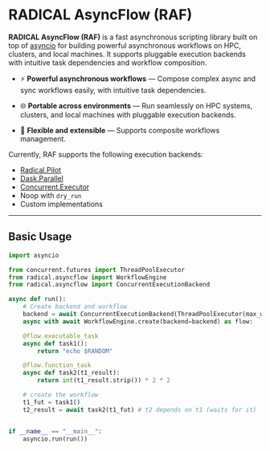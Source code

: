 # RADICAL AsyncFlow (RAF)

**RADICAL AsyncFlow (RAF)** is a fast asynchronous scripting library built on top of [asyncio](https://docs.python.org/3/library/asyncio.html) for building powerful asynchronous workflows on HPC, clusters, and local machines. It supports pluggable execution backends with intuitive task dependencies and workflow composition. 

- ⚡ **Powerful asynchronous workflows** — Compose complex async and sync workflows easily, with intuitive task dependencies.

- 🌐 **Portable across environments** — Run seamlessly on HPC systems, clusters, and local machines with pluggable execution backends.

- 🧩 **Flexible and extensible** — Supports composite workflows management.

Currently, RAF supports the following execution backends:

- [Radical.Pilot](https://radicalpilot.readthedocs.io/en/stable/#)
- [Dask.Parallel](https://docs.dask.org/en/stable/)
- [Concurrent.Executor](https://docs.python.org/3/library/concurrent.futures.html#executor-objects)
- Noop with `dry_run`
- Custom implementations

---

## Basic Usage

```python
import asyncio

from concurrent.futures import ThreadPoolExecutor
from radical.asyncflow import WorkflowEngine
from radical.asyncflow import ConcurrentExecutionBackend

async def run():
    # Create backend and workflow
    backend = await ConcurrentExecutionBackend(ThreadPoolExecutor(max_workers=3))
    async with await WorkflowEngine.create(backend=backend) as flow:

    @flow.executable_task
    async def task1():
        return "echo $RANDOM"

    @flow.function_task
    async def task2(t1_result):
        return int(t1_result.strip()) * 2 * 2

    # create the workflow
    t1_fut = task1()
    t2_result = await task2(t1_fut) # t2 depends on t1 (waits for it)


if __name__ == "__main__":
    asyncio.run(run())
```
